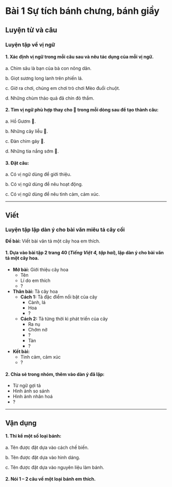 # Bài 1 Sự tích bánh chưng, bánh giầy

## Luyện từ và câu

### Luyện tập về vị ngữ

#### 1.  Xác định vị ngữ trong mỗi câu sau và nêu tác dụng của mỗi vị ngữ.
a. Chim sâu là bạn của bà con nông dân.

b. Giọt sương long lanh trên phiến lá.

c. Giờ ra chơi, chúng em chơi trò chơi Mèo đuổi chuột.

d. Những chùm thảo quả đã chín đỏ thắm.

#### 2.  Tìm vị ngữ phù hợp thay cho 🌸 trong mỗi dòng sau để tạo thành câu:
a. Hồ Gươm 🌸.

b. Những cây liễu 🌸.

c. Đàn chim gáy 🌸.

d. Những tia nắng sớm 🌸.

#### 3.  Đặt câu:
a. Có vị ngữ dùng để giới thiệu.

b. Có vị ngữ dùng để nêu hoạt động.

c. Có vị ngữ dùng để nêu tình cảm, cảm xúc.

---

## Viết

### Luyện tập lập dàn ý cho bài văn miêu tả cây cối

**Đề bài:** Viết bài văn tả một cây hoa em thích.

#### 1.  Dựa vào bài tập 2 trang 40 (*Tiếng Việt 4, tập hai*), lập dàn ý cho bài văn tả một cây hoa.
*   **Mở bài:** Giới thiệu cây hoa
    *   Tên
    *   Lí do em thích
    *   ?
*   **Thân bài:** Tả cây hoa
    *   **Cách 1:** Tả đặc điểm nổi bật của cây
        *   Cành, lá
        *   Hoa
        *   ?
    *   **Cách 2:** Tả từng thời kì phát triển của cây
        *   Ra nụ
        *   Chớm nở
        *   ?
        *   Tàn
        *   ?
*   **Kết bài:**
    *   Tình cảm, cảm xúc
    *   ?

#### 2.  Chia sẻ trong nhóm, thêm vào dàn ý đã lập:
*   Từ ngữ gợi tả
*   Hình ảnh so sánh
*   Hình ảnh nhân hoá
*   ?

---

## Vận dụng

#### 1.  Thi kể một số loại bánh:
a. Tên được đặt dựa vào cách chế biến.

b. Tên được đặt dựa vào hình dáng.

c. Tên được đặt dựa vào nguyên liệu làm bánh.


#### 2.  Nói 1 – 2 câu về một loại bánh em thích.
